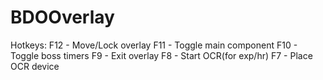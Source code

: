 # BDOOverlay

Hotkeys:
F12 - Move/Lock overlay
F11 - Toggle main component
F10 - Toggle boss timers
F9  - Exit overlay
F8  - Start OCR(for exp/hr)
F7  - Place OCR device
